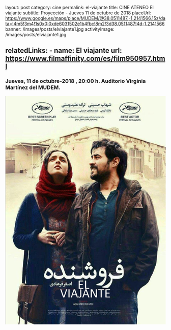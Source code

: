 layout: post
category: cine
permalink: el-viajante
title: CINE ATENEO  El viajante
subtitle: Proyección - Jueves 11 de octubre de 2018
placeUrl: https://www.google.es/maps/place/MUDEM/@38.0511487,-1.2141566,15z/data=!4m5!3m4!1s0x0:0xde6031502e1b4fbc!8m2!3d38.0511487!4d-1.2141566
banner: /images/posts/elviajante1.jpg
activityImage: /images/posts/elviajante1.jpg

relatedLinks: 
    - name: El viajante
      url: https://www.filmaffinity.com/es/film950957.html
---

### Jueves, 11 de octubre-2018 , 20:00 h. Auditorio Virginia Martínez del MUDEM.


![cartel](/images/posts/elviajante1.jpg)

